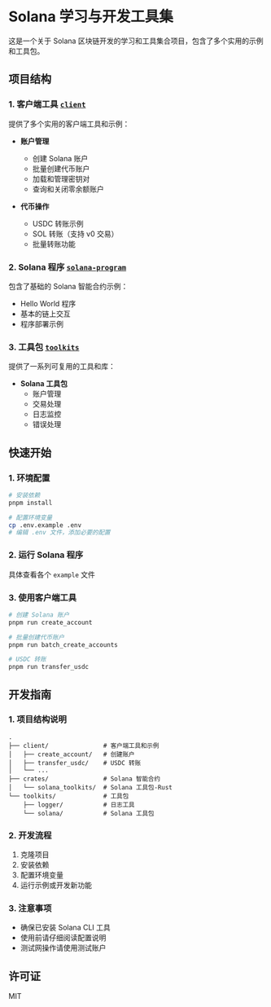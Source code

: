 # Solana 学习与开发工具集

这是一个关于 Solana 区块链开发的学习和工具集合项目，包含了多个实用的示例和工具包。

## 项目结构

### 1. 客户端工具 [`client`](./client)

提供了多个实用的客户端工具和示例：

- **账户管理**
  - 创建 Solana 账户
  - 批量创建代币账户
  - 加载和管理密钥对
  - 查询和关闭零余额账户

- **代币操作**
  - USDC 转账示例
  - SOL 转账（支持 v0 交易）
  - 批量转账功能

### 2. Solana 程序 [`solana-program`](./solana-program)

包含了基础的 Solana 智能合约示例：

- Hello World 程序
- 基本的链上交互
- 程序部署示例

### 3. 工具包 [`toolkits`](./toolkits)

提供了一系列可复用的工具和库：

- **Solana 工具包**
  - 账户管理
  - 交易处理
  - 日志监控
  - 错误处理

## 快速开始

### 1. 环境配置

```bash
# 安装依赖
pnpm install

# 配置环境变量
cp .env.example .env
# 编辑 .env 文件，添加必要的配置
```

### 2. 运行 Solana 程序

具体查看各个 `example` 文件

### 3. 使用客户端工具

```bash
# 创建 Solana 账户
pnpm run create_account

# 批量创建代币账户
pnpm run batch_create_accounts

# USDC 转账
pnpm run transfer_usdc
```

## 开发指南

### 1. 项目结构说明

```
.
├── client/               # 客户端工具和示例
│   ├── create_account/   # 创建账户
│   ├── transfer_usdc/    # USDC 转账
│   └── ...
├── crates/               # Solana 智能合约
│   └── solana_toolkits/  # Solana 工具包-Rust
└── toolkits/             # 工具包
    ├── logger/           # 日志工具
    └── solana/           # Solana 工具包
```

### 2. 开发流程

1. 克隆项目
2. 安装依赖
3. 配置环境变量
4. 运行示例或开发新功能

### 3. 注意事项

- 确保已安装 Solana CLI 工具
- 使用前请仔细阅读配置说明
- 测试网操作请使用测试账户

## 许可证

MIT
